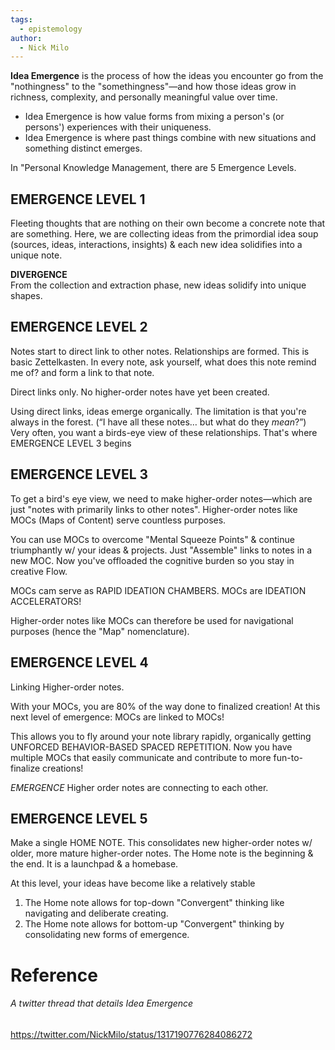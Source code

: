 ```yaml
---
tags:
  - epistemology
author:
  - Nick Milo
---
```

**Idea Emergence** is the process of how the ideas you encounter go from the "nothingness" to the "somethingness"—and how those ideas grow in richness, complexity, and personally meaningful value over time.

- Idea Emergence is how value forms from mixing a person's (or persons') experiences with their uniqueness. 
- Idea Emergence is where past things combine with new situations and something distinct emerges.

In "Personal Knowledge Management, there are 5 Emergence Levels.
## EMERGENCE LEVEL 1
Fleeting thoughts that are nothing on their own become a concrete note that are something.
Here, we are collecting ideas from the primordial idea soup (sources, ideas, interactions, insights) & each new idea solidifies into a unique note.

**DIVERGENCE**  
From the collection and extraction phase, new ideas solidify into unique shapes.
## EMERGENCE LEVEL 2
Notes start to direct link to other notes. Relationships are formed. This is basic Zettelkasten.
In every note, ask yourself, what does this note remind me of? and form a link to that note. 

Direct links only. No higher-order notes have yet been created.  

Using direct links, ideas emerge organically. The limitation is that you're always in the forest. (“I have all these notes… but what do they _mean_?”)
Very often, you want a birds-eye view of these relationships. 
That's where EMERGENCE LEVEL 3 begins

## EMERGENCE LEVEL 3
To get a bird's eye view, we need to make higher-order notes—which are just "notes with primarily links to other notes". Higher-order notes like MOCs (Maps of Content) serve countless purposes.

You can use MOCs to overcome "Mental Squeeze Points" & continue triumphantly w/ your ideas & projects. Just "Assemble" links to notes in a new MOC. Now you've offloaded the cognitive burden so you stay in creative Flow.

MOCs cam serve as RAPID IDEATION CHAMBERS. 
MOCs are IDEATION ACCELERATORS!

Higher-order notes like MOCs can therefore be used for navigational purposes (hence the "Map" nomenclature).
## EMERGENCE LEVEL 4
Linking Higher-order notes.  

With your MOCs, you are 80% of the way done to finalized creation!
At this next level of emergence: MOCs are linked to MOCs! 

This allows you to fly around your note library rapidly, organically getting UNFORCED BEHAVIOR-BASED SPACED REPETITION. Now you have multiple MOCs that easily communicate and contribute to more fun-to-finalize creations!

*EMERGENCE*
Higher order notes are connecting to each other.  

## EMERGENCE LEVEL 5
Make a single HOME NOTE. This consolidates new higher-order notes w/ older, more mature higher-order notes. The Home note is the beginning & the end. It is a launchpad & a homebase.

At this level, your ideas have become like a relatively stable
1. The Home note allows for top-down "Convergent" thinking like navigating and deliberate creating.
2. The Home note allows for bottom-up "Convergent" thinking by consolidating new forms of emergence.

# Reference
###### A twitter thread that details Idea Emergence
https://twitter.com/NickMilo/status/1317190776284086272